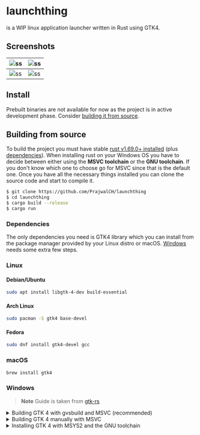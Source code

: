 # launchthing

is a WIP linux application launcher written in Rust using GTK4.

## Screenshots

| ![ss][0] | ![ss][1] |
|----------|----------|
| ![ss][2] | ![ss][3] |

## Install

Prebuilt binaries are not available for now as the project is in active development phase.
Consider [building it from source](#building-from-source).

## Building from source

To build the project you must have stable [rust v1.69.0+ installed](https://www.rust-lang.org/tools/install)
(plus [dependencies](#dependencies)). When installing rust on your Windows OS you have to decide between either using
the **MSVC toolchain** or the **GNU toolchain**. If you don't know which one to choose go for MSVC since that is the
default one. Once you have all the necessary things installed you can clone the source code and start to compile it.

```sh
$ git clone https://github.com/PrajwalCH/launchthing
$ cd launchthing
$ cargo build --release
$ cargo run
```

### Dependencies

The only dependencies you need is GTK4 library which you can install from the package manager provided by your Linux
distro or macOS. [Windows](#windows) needs some extra few steps.

### Linux

#### Debian/Ubuntu

```sh
sudo apt install libgtk-4-dev build-essential
```

#### Arch Linux

```sh
sudo pacman -S gtk4 base-devel
```

#### Fedora

```sh
sudo dnf install gtk4-devel gcc
```

### macOS

```sh
brew install gtk4
```

### Windows

> **Note** Guide is taken from [gtk-rs](https://gtk-rs.org/gtk4-rs/stable/latest/book/installation_windows.html)

<details>
<summary>Building GTK 4 with gvsbuild and MSVC (recommended)</summary>

#### Set Rust toolchain to MSVC

Set the Rust toolchain to MSVC by executing:

```
rustup default stable-msvc
```

#### Build GTK 4

Follow the [gvsbuild docs to build GTK 4](https://github.com/wingtk/gvsbuild#development-environment).
When choosing the GTK version to build, select `gtk4` instead of `gtk3`:

```
gvsbuild build gtk4
```

#### Update `Path` environment variable

1. Update your `Path` environment variable to include the GTK 4 libraries:
    1. Go to settings -> Search and open `Advanced system settings` -> Click on `Environment variables`
    2. Select `Path` -> Click on `Edit` -> Add `C:\gtk-build\gtk\x64\release\bin`

</details>

<details>
<summary>Building GTK 4 manually with MSVC</summary>

If it's not possible to build with `gvsbuild` (or you want to customize your build), you
can build GTK 4 and the minimum dependencies you need manually.

#### Set Rust toolchain to MSVC

Set the Rust toolchain to MSVC by executing:

```
rustup default stable-msvc
```

#### Visual Studio

Install Visual Studio Community from [visualstudio.microsoft.com](https://visualstudio.microsoft.com/de/vs/community/).
Make sure to check the box "Desktop development with C++" during the installation process.

[//]: # (VSInstall Pic)

#### Git

Download git from [gitforwindows.org](https://gitforwindows.org/).

#### CMake

Download CMake from [https://cmake.org/download/](https://cmake.org/download/)

#### Python

Download python from [python.org](https://www.python.org/downloads).
Make sure to opt in to adding Python to your Path during the installation process.

#### Meson

Install meson by executing:

```powershell
pip install meson ninja
```

#### Gettext 0.21

Download Gettext 0.21 from [mlocati.github.io](https://mlocati.github.io/articles/gettext-iconv-windows.html).
Make sure to select the static version.

#### Pkg-config

Download pkg-config-lite from [sourceforge.net](https://sourceforge.net/projects/pkgconfiglite/).
Then extract and unpack it in `C:/`, so that the executable is in `C:\pkg-config-lite-0.28-1\bin`.

#### Update environment variables

1. Go to settings -> Search and open `Advanced system settings` -> Click on `Environment variables`
2. Select `Path` -> Click on `Edit` -> Add the following entries:

    ```
    C:\pkg-config-lite-0.28-1\bin
    C:\gnome\bin
    ```
3. Go back to `Environment variables`
4. Under `User variables` click on `New` and add:

    - Variable name: `PKG_CONFIG_PATH`
    - Variable value: `C:\gnome\lib\pkgconfig`

#### Compile and install GTK 4

From the Windows start menu, search for `x64 Native Tools Command Prompt for VS 2019`.
That will open a terminal configured to use MSVC x64 tools.
From there, run the following commands:

```cmd
cd /
git clone https://gitlab.gnome.org/GNOME/gtk.git --depth 1
git clone https://gitlab.gnome.org/GNOME/libxml2.git --depth 1
git clone https://gitlab.gnome.org/GNOME/librsvg.git --depth 1

:: Make sure that cmd finds pkg-config-lite when searching for pkg-config
where pkg-config

cd gtk
meson setup builddir --prefix=C:/gnome -Dbuild-tests=false -Dmedia-gstreamer=disabled
meson install -C builddir
cd /

cd libxml2
cmake -S . -B build -D CMAKE_BUILD_TYPE=Release -D CMAKE_INSTALL_PREFIX=C:\gnome -D LIBXML2_WITH_ICONV=OFF -D LIBXML2_WITH_LZMA=OFF -D LIBXML2_WITH_PYTHON=OFF -D LIBXML2_WITH_ZLIB=OFF
cmake --build build --config Release
cmake --install build
cd /

cd librsvg/win32
where python
nmake /f generate-msvc.mak generate-nmake-files PYTHON=<output from last command>
xcopy /s C:\gnome\include\cairo C:\gnome\include
nmake /f Makefile.vc CFG=release install PREFIX=C:\gnome
cd /
```

</details>

<details>
<summary>Installing GTK 4 with MSYS2 and the GNU toolchain</summary>

#### Remove residues from the MSVC toolchain

If you used the MSVC toolchain before, make sure to revert all changes you made to environment variables during the
installation process.

#### MSYS2

Install MSYS2 from [www.msys2.org](https://www.msys2.org/)

#### Install GTK 4

From the Windows start menu, search for `MSYS2 MinGW 64-bit`.
That will open a terminal configured to use MinGW x64 tools.
There, execute the following commands to install `GTK 4`, `pkgconf` and `gcc`.

```sh
pacman -S mingw-w64-x86_64-gtk4 mingw-w64-x86_64-gettext mingw-w64-x86_64-libxml2 mingw-w64-x86_64-librsvg mingw-w64-x86_64-pkgconf mingw-w64-x86_64-gcc
```

#### Update `Path` environment variable

1. Go to settings -> Search and open `Advanced system settings` -> Click on `Environment variables`
2. Select `Path` -> Click on `Edit` -> Add the following three entries:

```
C:\msys64\mingw64\include
C:\msys64\mingw64\bin
C:\msys64\mingw64\lib
```

#### Setup the GNU toolchain for Rust

The default toolchain on windows is `stable-msvc`.
To switch to `stable-gnu`, run the following commands from your terminal:

1. `rustup toolchain install stable-gnu`
2. `rustup default stable-gnu`

</details>

[//]: # (ImageLinks)

[//]: # (@formatter:off)
[0]: https://github.com/PrajwalCH/launchthing/assets/42384293/8193e954-0f86-4796-9e5c-f8ca5ca11c06
[1]: https://github.com/PrajwalCH/launchthing/assets/42384293/fcfe956f-ca97-4e83-bda1-b8baffad1606
[2]: https://github.com/PrajwalCH/launchthing/assets/42384293/43719c03-77cc-4ba6-bb3a-0d1c29ed1a23
[3]: https://github.com/PrajwalCH/launchthing/assets/42384293/b54cc67a-84ac-43fe-9ede-e5c652d5c9c7
[//]: # (@formatter:on)
